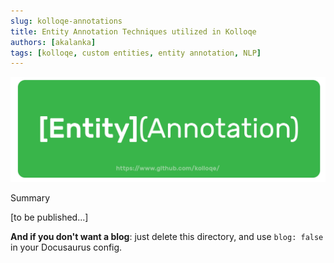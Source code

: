 ```yaml
---
slug: kolloqe-annotations
title: Entity Annotation Techniques utilized in Kolloqe
authors: [akalanka]
tags: [kolloqe, custom entities, entity annotation, NLP]
---
```


![Kolloqe101](eannon.png)

Summary

<!--truncate-->

[to be published...]

<!-- Simply add Markdown files (or folders) to the `blog` directory.

Regular blog authors can be added to `authors.yml`.

The blog post date can be extracted from filenames, such as:

- `2019-05-30-welcome.md`
- `2019-05-30-welcome/index.md`

A blog post folder can be convenient to co-locate blog post images:

The blog supports tags as well! -->

**And if you don't want a blog**: just delete this directory, and use `blog: false` in your Docusaurus config.
